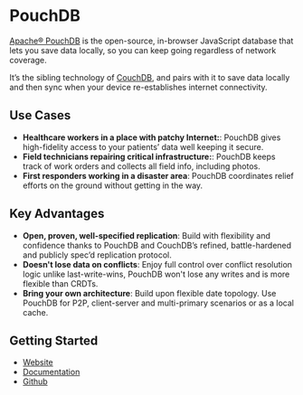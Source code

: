 # PouchDB

[Apache® PouchDB](https://pouchdb.com/) is the open-source, in-browser JavaScript database that lets you save data locally, so you can keep going regardless of network coverage.

It’s the sibling technology of [CouchDB](https://couchdb.apache.org/), and pairs with it to save data locally and then sync when your device re-establishes internet connectivity.

## Use Cases

- **Healthcare workers in a place with patchy Internet:**: PouchDB gives high-fidelity access to your patients’ data well keeping it secure.
- **Field technicians repairing critical infrastructure:**: PouchDB keeps track of work orders and collects all field info, including photos.
- **First responders working in a disaster area**: PouchDB coordinates relief efforts on the ground without getting in the way.

## Key Advantages

- **Open, proven, well-specified replication**: Build with flexibility and confidence thanks to PouchDB and CouchDB’s refined, battle-hardened and publicly spec’d replication protocol.
- **Doesn't lose data on conflicts**: Enjoy full control over conflict resolution logic unlike last-write-wins, PouchDB won't lose any writes and is more flexible than CRDTs.
- **Bring your own architecture**: Build upon flexible date topology. Use PouchDB for P2P, client-server and multi-primary scenarios or as a local cache.

## Getting Started

- [Website](https://pouchdb.com/)
- [Documentation](https://pouchdb.com/api.html)
- [Github](https://github.com/pouchdb/pouchdb)
